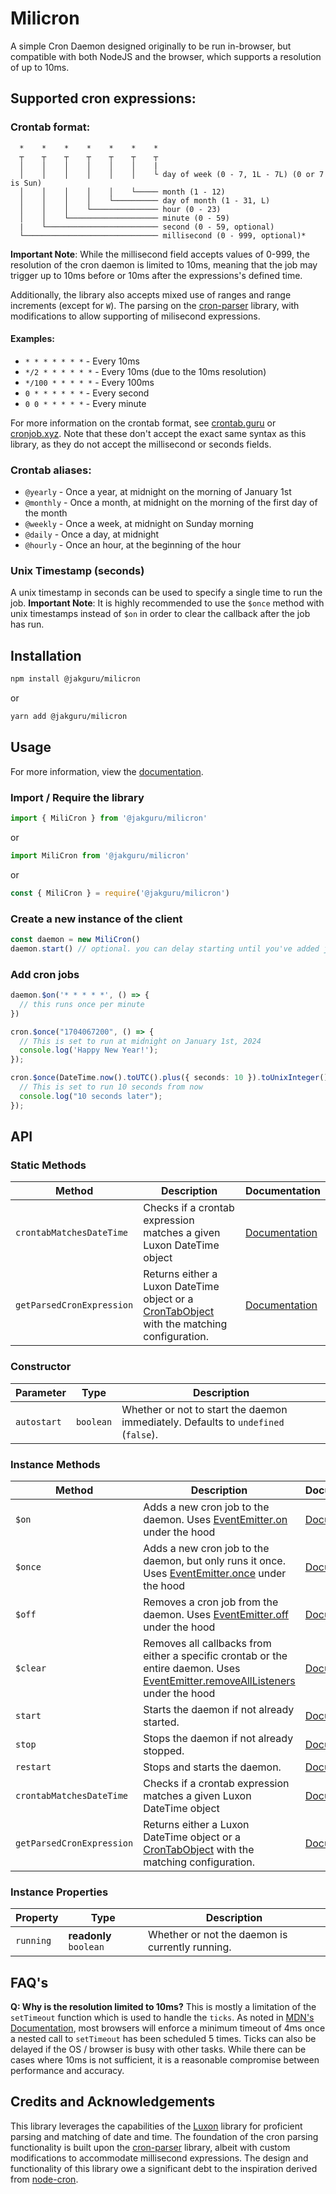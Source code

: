 # Milicron

A simple Cron Daemon designed originally to be run in-browser, but compatible with both NodeJS and the browser,
which supports a resolution of up to 10ms.

## Supported cron expressions:

### Crontab format:

```
  *    *    *    *    *    *    *
  ┬    ┬    ┬    ┬    ┬    ┬    ┬
  │    │    │    │    │    │    |
  │    │    │    │    │    │    └ day of week (0 - 7, 1L - 7L) (0 or 7 is Sun)
  │    │    │    │    │    └───── month (1 - 12)
  │    │    │    │    └────────── day of month (1 - 31, L)
  │    │    │    └─────────────── hour (0 - 23)
  │    │    └──────────────────── minute (0 - 59)
  |    └───────────────────────── second (0 - 59, optional)
  └────────────────────────────── millisecond (0 - 999, optional)*
 ```

**Important Note**: While the millisecond field accepts values of 0-999, the resolution of the cron daemon is limited to 10ms, meaning that the job may trigger up to 10ms before or 10ms after the expressions's defined time.

Additionally, the library also accepts mixed use of ranges and range increments (except for `W`). The parsing on the [cron-parser](https://www.npmjs.com/package/cron-parser) library, with modifications to allow supporting of milisecond expressions.

#### Examples:

* `* * * * * * *` - Every 10ms
* `*/2 * * * * * *` - Every 10ms (due to the 10ms resolution)
* `*/100 * * * * *` - Every 100ms
* `0 * * * * * *` - Every second
* `0 0 * * * * *` - Every minute

For more information on the crontab format, see [crontab.guru](https://crontab.guru/) or [cronjob.xyz](https://cronjob.xyz/).
Note that these don't accept the exact same syntax as this library, as they do not accept the millisecond or seconds fields.

### Crontab aliases:

* `@yearly` - Once a year, at midnight on the morning of January 1st
* `@monthly` - Once a month, at midnight on the morning of the first day of the month
* `@weekly` - Once a week, at midnight on Sunday morning
* `@daily` - Once a day, at midnight
* `@hourly` - Once an hour, at the beginning of the hour

### Unix Timestamp (seconds)

A unix timestamp in seconds can be used to specify a single time to run the job.
**Important Note**: It is highly recommended to use the `$once` method with unix timestamps instead of `$on` in order to clear the callback after the job has run.

## Installation

```bash
npm install @jakguru/milicron
```

or

```bash
yarn add @jakguru/milicron
```

## Usage

For more information, view the [documentation](https://jakguru.github.io/milicron/).

### Import / Require the library

```typescript
import { MiliCron } from '@jakguru/milicron'
```

or

```typescript
import MiliCron from '@jakguru/milicron'
```

or

```javascript
const { MiliCron } = require('@jakguru/milicron')
```

### Create a new instance of the client

```typescript
const daemon = new MiliCron()
daemon.start() // optional. you can delay starting until you've added jobs too.
```

### Add cron jobs

```typescript
daemon.$on('* * * * *', () => {
  // this runs once per minute
})

cron.$once("1704067200", () => {
  // This is set to run at midnight on January 1st, 2024
  console.log('Happy New Year!');
});

cron.$once(DateTime.now().toUTC().plus({ seconds: 10 }).toUnixInteger().toString(), () => {
  // This is set to run 10 seconds from now
  console.log("10 seconds later");
});
```

## API

### Static Methods

| Method | Description | Documentation |
| --- | --- | --- |
| `crontabMatchesDateTime` | Checks if a crontab expression matches a given Luxon DateTime object | [Documentation](https://jakguru.github.io/milicron/classes/MiliCron.html#crontabMatchesDateTime-2) |
| `getParsedCronExpression` | Returns either a Luxon DateTime object or a [CronTabObject](https://jakguru.github.io/milicron/interfaces/CronTabObject.html) with the matching configuration. | [Documentation](https://jakguru.github.io/milicron/classes/MiliCron.html#getParsedCronExpression-2) |

### Constructor

| Parameter | Type | Description |
| --- | --- | --- |
| `autostart` | `boolean` | Whether or not to start the daemon immediately. Defaults to `undefined` (`false`). |

### Instance Methods

| Method | Description | Documentation |
| --- | --- | --- |
| `$on` | Adds a new cron job to the daemon. Uses [EventEmitter.on](https://nodejs.org/docs/latest-v16.x/api/events.html#emitteroneventname-listener) under the hood | [Documentation](https://jakguru.github.io/milicron/classes/MiliCron.html#_on) |
| `$once` | Adds a new cron job to the daemon, but only runs it once. Uses [EventEmitter.once](https://nodejs.org/docs/latest-v16.x/api/events.html#emitteronceeventname-listener) under the hood | [Documentation](https://jakguru.github.io/milicron/classes/MiliCron.html#_once) |
| `$off` | Removes a cron job from the daemon. Uses [EventEmitter.off](https://nodejs.org/docs/latest-v16.x/api/events.html#emitteroffeventname-listener) under the hood | [Documentation](https://jakguru.github.io/milicron/classes/MiliCron.html#_off) |
| `$clear` | Removes all callbacks from either a specific crontab or the entire daemon. Uses [EventEmitter.removeAllListeners](https://nodejs.org/docs/latest-v16.x/api/events.html#emitterremovealllistenerseventname) under the hood | [Documentation](https://jakguru.github.io/milicron/classes/MiliCron.html#_clear) |
| `start` | Starts the daemon if not already started. | [Documentation](https://jakguru.github.io/milicron/classes/MiliCron.html#start) |
| `stop` | Stops the daemon if not already stopped. | [Documentation](https://jakguru.github.io/milicron/classes/MiliCron.html#stop) |
| `restart` | Stops and starts the daemon. | [Documentation](https://jakguru.github.io/milicron/classes/MiliCron.html#restart) |
| `crontabMatchesDateTime` | Checks if a crontab expression matches a given Luxon DateTime object | [Documentation](https://jakguru.github.io/milicron/classes/MiliCron.html#crontabMatchesDateTime) |
| `getParsedCronExpression` | Returns either a Luxon DateTime object or a [CronTabObject](https://jakguru.github.io/milicron/interfaces/CronTabObject.html) with the matching configuration. | [Documentation](https://jakguru.github.io/milicron/classes/MiliCron.html#getParsedCronExpression) |

### Instance Properties

| Property | Type | Description |
| --- | --- | --- |
| `running` | **readonly** `boolean` | Whether or not the daemon is currently running. |

## FAQ's

**Q: Why is the resolution limited to 10ms?**
This is mostly a limitation of the `setTimeout` function which is used to handle the `ticks`. As noted in [MDN's Documentation](https://developer.mozilla.org/en-US/docs/Web/API/setTimeout#reasons_for_delays_longer_than_specified), most browsers will enforce a minimum timeout of 4ms once a nested call to `setTimeout` has been scheduled 5 times.
Ticks can also be delayed if the OS / browser is busy with other tasks. While there can be cases where 10ms is not sufficient, it is a reasonable compromise between performance and accuracy.

## Credits and Acknowledgements

This library leverages the capabilities of the [Luxon](https://moment.github.io/luxon/) library for proficient parsing and matching of date and time. The foundation of the cron parsing functionality is built upon the [cron-parser](https://www.npmjs.com/package/cron-parser) library, albeit with custom modifications to accommodate millisecond expressions. The design and functionality of this library owe a significant debt to the inspiration derived from [node-cron](https://www.npmjs.com/package/cron).